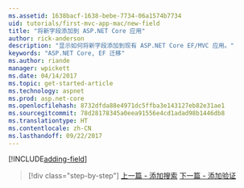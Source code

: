```yaml
---
ms.assetid: 1638bacf-1638-bebe-7734-06a1574b7734
uid: tutorials/first-mvc-app-mac/new-field
title: "将新字段添加到 ASP.NET Core 应用"
author: rick-anderson
description: "显示如何将新字段添加到现有 ASP.NET Core EF/MVC 应用。"
keywords: "ASP.NET Core, EF 迁移"
ms.author: riande
manager: wpickett
ms.date: 04/14/2017
ms.topic: get-started-article
ms.technology: aspnet
ms.prod: asp.net-core
ms.openlocfilehash: 8732dfda88e4971dc5ffba3e143127eb82e31ae1
ms.sourcegitcommit: 78d28178345a0eea91556e4cd1adad98b1446db8
ms.translationtype: HT
ms.contentlocale: zh-CN
ms.lasthandoff: 09/22/2017
---
```

[!INCLUDE[adding-field](../../includes/mvc-intro/new-field.md)]

>[!div class="step-by-step"]
[上一篇 - 添加搜索](search.md)
[下一篇 - 添加验证](validation.md)
